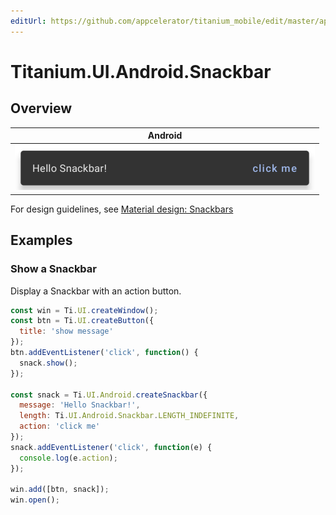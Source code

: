 ```yaml
---
editUrl: https://github.com/appcelerator/titanium_mobile/edit/master/apidoc/Titanium/UI/Android/Snackbar.yml
---
```

# Titanium.UI.Android.Snackbar

<TypeHeader/>

## Overview

| Android |
| ------- |
| ![Android](./snackbar_android.png) |

For design guidelines, see
[Material design: Snackbars](https://material.io/components/snackbars)

## Examples

### Show a Snackbar

Display a Snackbar with an action button.

``` js
const win = Ti.UI.createWindow();
const btn = Ti.UI.createButton({
  title: 'show message'
});
btn.addEventListener('click', function() {
  snack.show();
});

const snack = Ti.UI.Android.createSnackbar({
  message: 'Hello Snackbar!',
  length: Ti.UI.Android.Snackbar.LENGTH_INDEFINITE,
  action: 'click me'
});
snack.addEventListener('click', function(e) {
  console.log(e.action);
});

win.add([btn, snack]);
win.open();
```

<ApiDocs/>

